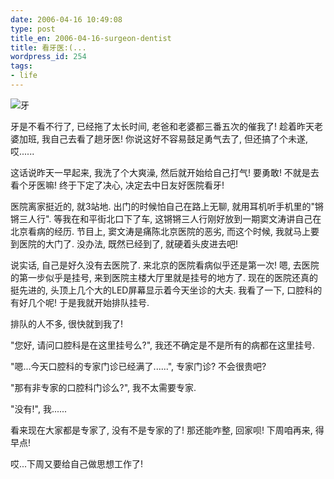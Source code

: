 ```yaml
---
date: 2006-04-16 10:49:08
type: post
title_en: 2006-04-16-surgeon-dentist
title: 看牙医:(...
wordpress_id: 254
tags:
- life
---
```


![牙](http://static.flickr.com/52/129193399_219d5cbe34_t.jpg)

牙是不看不行了, 已经拖了太长时间, 老爸和老婆都三番五次的催我了! 趁着昨天老婆加班, 我自己去看了趟牙医! 你说这好不容易鼓足勇气去了, 但还搞了个未遂, 哎......

这话说昨天一早起来, 我洗了个大爽澡, 然后就开始给自己打气! 要勇敢! 不就是去看个牙医嘛! 终于下定了决心, 决定去中日友好医院看牙!

医院离家挺近的, 就3站地. 出门的时候怕自己在路上无聊, 就用耳机听手机里的"锵锵三人行". 等我在和平街北口下了车, 这锵锵三人行刚好放到一期窦文涛讲自己在北京看病的经历. 节目上, 窦文涛是痛陈北京医院的恶劣, 而这个时候, 我就马上要到医院的大门了. 没办法, 既然已经到了, 就硬着头皮进去吧!

说实话, 自己是好久没有去医院了. 来北京的医院看病似乎还是第一次! 嗯, 去医院的第一步似乎是挂号, 来到医院主楼大厅里就是挂号的地方了. 现在的医院还真的挺先进的, 头顶上几个大的LED屏幕显示着今天坐诊的大夫. 我看了一下, 口腔科的有好几个呢! 于是我就开始排队挂号.

排队的人不多, 很快就到我了!

"您好, 请问口腔科是在这里挂号么?", 我还不确定是不是所有的病都在这里挂号.

"嗯...今天口腔科的专家门诊已经满了......", 专家门诊? 不会很贵吧?

"那有非专家的口腔科门诊么?", 我不太需要专家.

"没有!", 我......

看来现在大家都是专家了, 没有不是专家的了! 那还能咋整, 回家呗! 下周咱再来, 得早点!

哎...下周又要给自己做思想工作了!
